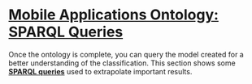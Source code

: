 # <ins>Mobile Applications Ontology: SPARQL Queries</ins>
Once the ontology is complete, you can query the model created for a better understanding of the classification.
This section shows some <ins>**SPARQL queries**</ins> used to extrapolate important results.